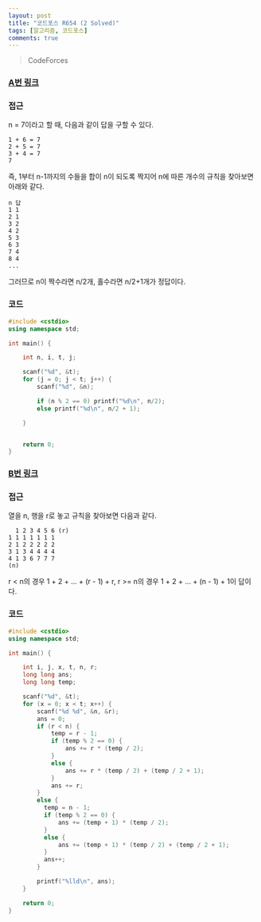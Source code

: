 ```yaml
---
layout: post
title: "코드포스 R654 (2 Solved)"
tags: [알고리즘, 코드포스]
comments: true
---
```


> CodeForces  

### [A번 링크](https://codeforces.com/contest/1371/problem/A)  

### 접근  
n = 7이라고 할 때, 다음과 같이 답을 구할 수 있다.  
~~~
1 + 6 = 7
2 + 5 = 7
3 + 4 = 7
7
~~~

즉, 1부터 n-1까지의 수들을 합이 n이 되도록 짝지어 n에 따른 개수의 규칙을 찾아보면 아래와 같다.  
~~~
n 답
1 1
2 1
3 2
4 2
5 3
6 3
7 4
8 4
...
~~~

그러므로 n이 짝수라면 n/2개, 홀수라면 n/2+1개가 정답이다.  

### 코드  
~~~c++
#include <cstdio>
using namespace std;

int main() {

    int n, i, t, j;

    scanf("%d", &t);
    for (j = 0; j < t; j++) {
        scanf("%d", &n);

        if (n % 2 == 0) printf("%d\n", n/2);
        else printf("%d\n", n/2 + 1);

    }


    return 0;
}
~~~

### [B번 링크](https://codeforces.com/contest/1371/problem/B)  

### 접근  
열을 n, 행을 r로 놓고 규칙을 찾아보면 다음과 같다.  
~~~
  1 2 3 4 5 6 (r)
1 1 1 1 1 1 1
2 1 2 2 2 2 2
3 1 3 4 4 4 4
4 1 3 6 7 7 7
(n)
~~~

r < n의 경우 1 + 2 + ... + (r - 1) + r, r >= n의 경우 1 + 2 + ... + (n - 1) + 1이 답이다.  

### 코드  
~~~c++
#include <cstdio>
using namespace std;

int main() {

    int i, j, x, t, n, r;
    long long ans;
    long long temp;

    scanf("%d", &t);
    for (x = 0; x < t; x++) {
        scanf("%d %d", &n, &r);
        ans = 0;
        if (r < n) {
            temp = r - 1;
            if (temp % 2 == 0) {
                ans += r * (temp / 2);
            }
            else {
                ans += r * (temp / 2) + (temp / 2 + 1);
            }
            ans += r;
        }
        else {
          temp = n - 1;
          if (temp % 2 == 0) {
              ans += (temp + 1) * (temp / 2);
          }
          else {
              ans += (temp + 1) * (temp / 2) + (temp / 2 + 1);
          }
          ans++;
        }

        printf("%lld\n", ans);
    }

    return 0;
}
~~~
